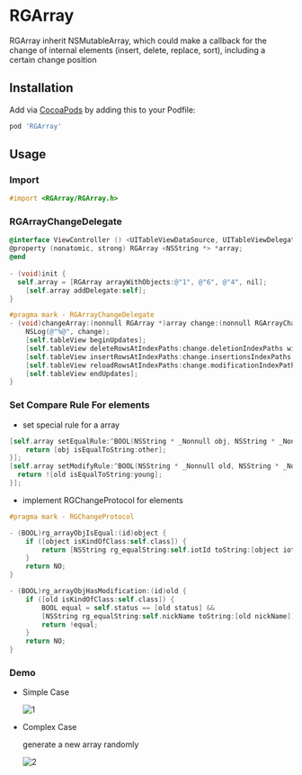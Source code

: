 # RGArray
RGArray inherit NSMutableArray, which could make a callback for the change of internal elements (insert, delete, replace, sort), including a certain change position

## Installation
Add via [CocoaPods](http://cocoapods.org) by adding this to your Podfile:

```ruby
pod 'RGArray'
```

## Usage
### Import
```objective-c
#import <RGArray/RGArray.h>
```

### RGArrayChangeDelegate

```objective-c
@interface ViewController () <UITableViewDataSource, UITableViewDelegate, RGArrayChangeDelegate>
@property (nonatomic, strong) RGArray <NSString *> *array;
@end
  
- (void)init {
  self.array = [RGArray arrayWithObjects:@"1", @"6", @"4", nil];
	[self.array addDelegate:self];
}

#pragma mark - RGArrayChangeDelegate
- (void)changeArray:(nonnull RGArray *)array change:(nonnull RGArrayChange *)change {
    NSLog(@"%@", change);
    [self.tableView beginUpdates];
    [self.tableView deleteRowsAtIndexPaths:change.deletionIndexPaths withRowAnimation:UITableViewRowAnimationAutomatic];
    [self.tableView insertRowsAtIndexPaths:change.insertionsIndexPaths withRowAnimation:UITableViewRowAnimationAutomatic];
    [self.tableView reloadRowsAtIndexPaths:change.modificationIndexPaths withRowAnimation:UITableViewRowAnimationAutomatic];
    [self.tableView endUpdates];
}
```

### Set Compare Rule For elements

- set special rule for a array

```objective-c
[self.array setEqualRule:^BOOL(NSString * _Nonnull obj, NSString * _Nonnull other) {
	return [obj isEqualToString:other];
}];
[self.array setModifyRule:^BOOL(NSString * _Nonnull old, NSString * _Nonnull young) {
  return ![old isEqualToString:young];
}];
```

- implement RGChangeProtocol for elements
```objective-c
#pragma mark - RGChangeProtocol

- (BOOL)rg_arrayObjIsEqual:(id)object {
    if ([object isKindOfClass:self.class]) {
        return [NSString rg_equalString:self.iotId toString:[object iotId]];
    }
    return NO;
}

- (BOOL)rg_arrayObjHasModification:(id)old {
    if ([old isKindOfClass:self.class]) {
        BOOL equal = self.status == [old status] &&
        [NSString rg_equalString:self.nickName toString:[old nickName]];
        return !equal;
    }
    return NO;
}
```

### Demo

- Simple Case

  ![1](https://user-images.githubusercontent.com/14158970/80349553-ffbe5f80-88a1-11ea-889e-ccc5535052e6.png)

- Complex Case

  generate a new array randomly
  
  ![2](https://user-images.githubusercontent.com/14158970/80348683-c0434380-88a0-11ea-8ec3-7292c3cec8d3.png)

